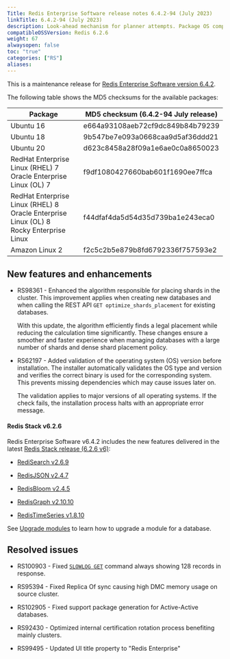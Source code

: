 ```yaml
---
Title: Redis Enterprise Software release notes 6.4.2-94 (July 2023)
linkTitle: 6.4.2-94 (July 2023)
description: Look-ahead mechanism for planner attempts. Package OS compatibility validation.
compatibleOSSVersion: Redis 6.2.6
weight: 67
alwaysopen: false
toc: "true"
categories: ["RS"]
aliases: 
---
```


This is a maintenance release for ​[​Redis Enterprise Software version 6.4.2](https://redis.com/redis-enterprise-software/download-center/software/).

The following table shows the MD5 checksums for the available packages:

| Package | MD5 checksum (6.4.2-94 July release) |
|---------|---------------------------------------|
| Ubuntu 16 | e664a93108aeb72cf9dc849b84b79239 |
| Ubuntu 18 | 9b547be7e093a0668caa9d5af36ddd21 |
| Ubuntu 20 | d623c8458a28f09a1e6ae0c0a8650023 |
| RedHat Enterprise Linux (RHEL) 7<br/>Oracle Enterprise Linux (OL) 7 | f9df1080427660bab601f1690ee7ffca |
| RedHat Enterprise Linux (RHEL) 8<br/>Oracle Enterprise Linux (OL) 8 <br/>Rocky Enterprise Linux | f44dfaf4da5d54d35d739ba1e243eca0 |
| Amazon Linux 2 | f2c5c2b5e879b8fd6792336f757593e2 |

## New features and enhancements

- RS98361 - Enhanced the algorithm responsible for placing shards in the cluster. This improvement applies when creating new databases and when calling the REST API `GET optimize_shards_placement` for existing databases.

  With this update, the algorithm efficiently finds a legal placement while reducing the calculation time significantly. These changes ensure a smoother and faster experience when managing databases with a large number of shards and dense shard placement policy.

- RS62197 - Added validation of the operating system (OS) version before installation. The installer automatically validates the OS type and version and verifies the correct binary is used for the corresponding system. This prevents missing dependencies which may cause issues later on.

  The validation applies to major versions of all operating systems. If the check fails, the installation process halts with an appropriate error message.


#### Redis Stack v6.2.6

Redis Enterprise Software v6.4.2 includes the new features delivered in the latest [Redis Stack release (6.2.6 v6)](https://redis.com/blog/introducing-redis-stack-6-2-6-and-7-0-6/):

- [RediSearch v2.6.9](https://docs.redis.com/latest/stack/release-notes/redisearch/redisearch-2.6-release-notes/)

- [RedisJSON v2.4.7](https://docs.redis.com/latest/stack/release-notes/redisjson/redisjson-2.4-release-notes/)

- [RedisBloom v2.4.5](https://docs.redis.com/latest/stack/release-notes/redisbloom/redisbloom-2.4-release-notes/)

- [RedisGraph v2.10.10](https://docs.redis.com/latest/stack/release-notes/redisgraph/redisgraph-2.10-release-notes/)

- [RedisTimeSeries v1.8.10](https://docs.redis.com/latest/stack/release-notes/redistimeseries/redistimeseries-1.8-release-notes/)

See [Upgrade modules](https://docs.redis.com/latest/stack/install/upgrade-module/) to learn how to upgrade a module for a database.

## Resolved issues

- RS100903 - Fixed [`SLOWLOG GET`](https://redis.io/commands/slowlog-get/) command always showing 128 records in response.

- RS95394 - Fixed Replica Of sync causing high DMC memory usage on source cluster.

- RS102905 - Fixed support package generation for Active-Active databases.

- RS92430 - Optimized internal certification rotation process benefiting mainly clusters.

- RS99495 - Updated UI title property to "Redis Enterprise"
